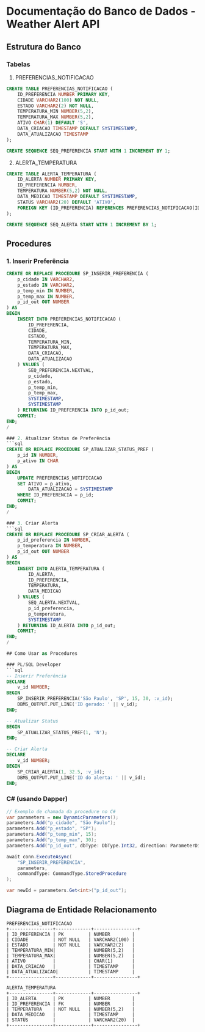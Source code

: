 # Documentação do Banco de Dados - Weather Alert API

## Estrutura do Banco

### Tabelas

1. PREFERENCIAS_NOTIFICACAO
```sql
CREATE TABLE PREFERENCIAS_NOTIFICACAO (
    ID_PREFERENCIA NUMBER PRIMARY KEY,
    CIDADE VARCHAR2(100) NOT NULL,
    ESTADO VARCHAR2(2) NOT NULL,
    TEMPERATURA_MIN NUMBER(5,2),
    TEMPERATURA_MAX NUMBER(5,2),
    ATIVO CHAR(1) DEFAULT 'S',
    DATA_CRIACAO TIMESTAMP DEFAULT SYSTIMESTAMP,
    DATA_ATUALIZACAO TIMESTAMP
);

CREATE SEQUENCE SEQ_PREFERENCIA START WITH 1 INCREMENT BY 1;
```

2. ALERTA_TEMPERATURA
```sql
CREATE TABLE ALERTA_TEMPERATURA (
    ID_ALERTA NUMBER PRIMARY KEY,
    ID_PREFERENCIA NUMBER,
    TEMPERATURA NUMBER(5,2) NOT NULL,
    DATA_MEDICAO TIMESTAMP DEFAULT SYSTIMESTAMP,
    STATUS VARCHAR2(20) DEFAULT 'ATIVO',
    FOREIGN KEY (ID_PREFERENCIA) REFERENCES PREFERENCIAS_NOTIFICACAO(ID_PREFERENCIA)
);

CREATE SEQUENCE SEQ_ALERTA START WITH 1 INCREMENT BY 1;
```

## Procedures

### 1. Inserir Preferência
```sql
CREATE OR REPLACE PROCEDURE SP_INSERIR_PREFERENCIA (
    p_cidade IN VARCHAR2,
    p_estado IN VARCHAR2,
    p_temp_min IN NUMBER,
    p_temp_max IN NUMBER,
    p_id_out OUT NUMBER
) AS
BEGIN
    INSERT INTO PREFERENCIAS_NOTIFICACAO (
        ID_PREFERENCIA,
        CIDADE,
        ESTADO,
        TEMPERATURA_MIN,
        TEMPERATURA_MAX,
        DATA_CRIACAO,
        DATA_ATUALIZACAO
    ) VALUES (
        SEQ_PREFERENCIA.NEXTVAL,
        p_cidade,
        p_estado,
        p_temp_min,
        p_temp_max,
        SYSTIMESTAMP,
        SYSTIMESTAMP
    ) RETURNING ID_PREFERENCIA INTO p_id_out;
    COMMIT;
END;
/

### 2. Atualizar Status de Preferência
```sql
CREATE OR REPLACE PROCEDURE SP_ATUALIZAR_STATUS_PREF (
    p_id IN NUMBER,
    p_ativo IN CHAR
) AS
BEGIN
    UPDATE PREFERENCIAS_NOTIFICACAO
    SET ATIVO = p_ativo,
        DATA_ATUALIZACAO = SYSTIMESTAMP
    WHERE ID_PREFERENCIA = p_id;
    COMMIT;
END;
/

### 3. Criar Alerta
```sql
CREATE OR REPLACE PROCEDURE SP_CRIAR_ALERTA (
    p_id_preferencia IN NUMBER,
    p_temperatura IN NUMBER,
    p_id_out OUT NUMBER
) AS
BEGIN
    INSERT INTO ALERTA_TEMPERATURA (
        ID_ALERTA,
        ID_PREFERENCIA,
        TEMPERATURA,
        DATA_MEDICAO
    ) VALUES (
        SEQ_ALERTA.NEXTVAL,
        p_id_preferencia,
        p_temperatura,
        SYSTIMESTAMP
    ) RETURNING ID_ALERTA INTO p_id_out;
    COMMIT;
END;
/

## Como Usar as Procedures

### PL/SQL Developer
```sql
-- Inserir Preferência
DECLARE
    v_id NUMBER;
BEGIN
    SP_INSERIR_PREFERENCIA('São Paulo', 'SP', 15, 30, :v_id);
    DBMS_OUTPUT.PUT_LINE('ID gerado: ' || v_id);
END;

-- Atualizar Status
BEGIN
    SP_ATUALIZAR_STATUS_PREF(1, 'N');
END;

-- Criar Alerta
DECLARE
    v_id NUMBER;
BEGIN
    SP_CRIAR_ALERTA(1, 32.5, :v_id);
    DBMS_OUTPUT.PUT_LINE('ID do alerta: ' || v_id);
END;
```

### C# (usando Dapper)
```csharp
// Exemplo de chamada da procedure no C#
var parameters = new DynamicParameters();
parameters.Add("p_cidade", "São Paulo");
parameters.Add("p_estado", "SP");
parameters.Add("p_temp_min", 15);
parameters.Add("p_temp_max", 30);
parameters.Add("p_id_out", dbType: DbType.Int32, direction: ParameterDirection.Output);

await conn.ExecuteAsync(
    "SP_INSERIR_PREFERENCIA",
    parameters,
    commandType: CommandType.StoredProcedure
);

var newId = parameters.Get<int>("p_id_out");
```

## Diagrama de Entidade Relacionamento

```
PREFERENCIAS_NOTIFICACAO
+----------------+-------------+----------------+
| ID_PREFERENCIA | PK         | NUMBER        |
| CIDADE         | NOT NULL   | VARCHAR2(100) |
| ESTADO         | NOT NULL   | VARCHAR2(2)   |
| TEMPERATURA_MIN|            | NUMBER(5,2)   |
| TEMPERATURA_MAX|            | NUMBER(5,2)   |
| ATIVO          |            | CHAR(1)       |
| DATA_CRIACAO   |            | TIMESTAMP     |
| DATA_ATUALIZACAO|           | TIMESTAMP     |
+----------------+-------------+----------------+

ALERTA_TEMPERATURA
+----------------+-------------+----------------+
| ID_ALERTA      | PK         | NUMBER        |
| ID_PREFERENCIA | FK         | NUMBER        |
| TEMPERATURA    | NOT NULL   | NUMBER(5,2)   |
| DATA_MEDICAO   |            | TIMESTAMP     |
| STATUS         |            | VARCHAR2(20)  |
+----------------+-------------+----------------+
```
